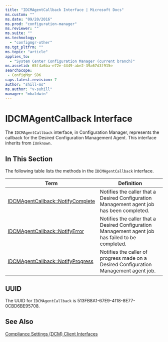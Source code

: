 ```yaml
---
title: "IDCMAgentCallback Interface | Microsoft Docs"
ms.custom: ""
ms.date: "09/20/2016"
ms.prod: "configuration-manager"
ms.reviewer: ""
ms.suite: ""
ms.technology:
  - "configmgr-other"
ms.tgt_pltfrm: ""
ms.topic: "article"
applies_to:
  - "System Center Configuration Manager (current branch)"
ms.assetid: 65f4a6ba-e72e-4449-abe2-39a67d3f915esearchScope: - ConfigMgr SDK
caps.latest.revision: 7
author: "shill-ms"
ms.author: "v-suhill"
manager: "mbaldwin"
---
```

# IDCMAgentCallback Interface
The `IDCMAgentCallback` interface, in Configuration Manager, represents the callback for the Desired Configuration Management Agent. This interface inherits from `IUnknown`.  

## In This Section  
 The following table lists the methods in the `IDCMAgentCallback` interface.  

|Term|Definition|  
|----------|----------------|  
|[IDCMAgentCallback::NotifyComplete](../../../../../develop/reference/core/clients/client-classes/idcmagentcallback--notifycomplete-method.md)|Notifies the caller that a Desired Configuration Management agent job has been completed.|  
|[IDCMAgentCallback::NotifyError](../../../../../develop/reference/core/clients/client-classes/idcmagentcallback--notifyerror-method.md)|Notifies the caller that a Desired Configuration Management agent job has failed to be completed.|  
|[IDCMAgentCallback::NotifyProgress](../../../../../develop/reference/core/clients/client-classes/idcmagentcallback--notifyprogress-method.md)|Notifies the caller of progress made on a Desired Configuration Management agent job.|  

## UUID  
 The UUID for `IDCMAgentCallback` is 513FB8A1-67E9-4f18-8E77-0CBD6BE95708.  

## See Also  
 [Compliance Settings (DCM) Client Interfaces](../../../../../develop/reference/core/clients/client-classes/compliance-settings--dcm--client-interfaces.md)
